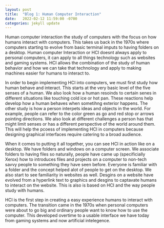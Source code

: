 ```yaml
---
layout: post
title:  "Blog 1: Human Computer Interaction"
date:   2022-02-12 11:59:00 -0700
categories: jekyll update
---
```

Human computer interaction the study of computers with the focus on how humans interact with computers. This takes us back in the 1970s where computers starting to evolve from basic terminal imputs to having folders on a desktop. Human computer Interaction or HCI doesnt always apply to personal computers, it can apply to all things technology such as websites and gaming systems. HCI allows the combination of the study of human behavior and how we can take that technology and apply to making machines easier for humans to interact to.

In order to begin implementing HCI into computers, we must first study how human behave and interact. This starts at the very basic level of the five senses of a human. We also look how a human resoinds to certain senes in different situations like touching cold ice or hot pan. These reactions help develop how a human behaves when sometihng exterior happens. The other study is how a person interpets ideas and objects in the world. For example, people can refer to the color green as go and red stop or arrows pointing directions. We also look at different challenges a person has that might limit senses or has a different perspective of the world around them. This will help the pcoess of implementing HCI in computers because designing graphical interfaces require catering to a broad audience.

When it comes to putting it all together, you can see HCI in action like on a desktop. We have folders and windows on a computer screen. We associate folders to having files so naturally, people have came up (specificially Xerox) how to introduces files and projects on a computer to non-tech savvy people to something they have seen before. Everyone is familiar with a folder and the concept helped alot of people to get on the desktop. We also start to see familiarity in websites as well. Desgins on a website have evolved from a hyperlink text to graphics and desgins to captavate humans to interact on the website. This is also is based on HCI and the way people study with humans.

HCI is the first step in creating a easy experience humans to interact with computers. The transition came in the 1970s when personal computers were about to go big and ordinary people want to know how to use the computer. This developed overtime to a usable interface we have today from gaming systems and now artificial intelegence. 